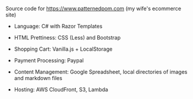 Source code for https://www.patternedpom.com (my wife's ecommerce site)

* Language: C# with Razor Templates

* HTML Prettiness: CSS (Less) and Bootstrap

* Shopping Cart: Vanilla.js + LocalStorage 

* Payment Processing: Paypal

* Content Management: Google Spreadsheet, local directories of images and markdown files

* Hosting: AWS CloudFront, S3, Lambda
